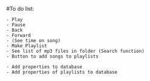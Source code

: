 #To do list:

    - Play
    - Pause
    - Back
    - Forward
    - (See time on song)
    - Make Playlist
    - See list of mp3 files in folder (Search function)
    - Button to add songs to playlists
    
    - Add properties to database
    - Add properties of playlists to database
    
    